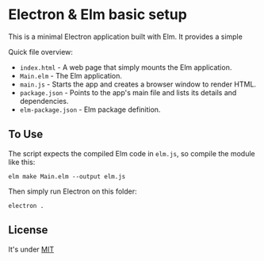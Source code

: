 # Electron & Elm basic setup

This is a minimal Electron application built with Elm. It provides a simple

Quick file overview:

- `index.html` - A web page that simply mounts the Elm application.
- `Main.elm` - The Elm application.
- `main.js` - Starts the app and creates a browser window to render HTML.
- `package.json` - Points to the app's main file and lists its details and dependencies.
- `elm-package.json` - Elm package definition.


## To Use

The script expects the compiled Elm code in `elm.js`, so compile the module like
this:

    elm make Main.elm --output elm.js

Then simply run Electron on this folder:

    electron .


## License

It's under [MIT](LICENSE.md)
